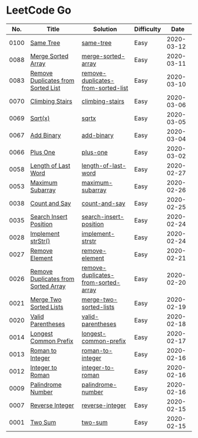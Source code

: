 # LeetCode Go

No. | Title | Solution | Difficulty | Date
--- | --- | --- | --- | ---
0100 | [Same Tree](https://leetcode.com/problems/same-tree/) | [same-tree](https://github.com/memochou1993/leetcode-go/tree/master/0100.same-tree) | Easy | 2020-03-12
0088 | [Merge Sorted Array](https://leetcode.com/problems/merge-sorted-array/) | [merge-sorted-array](https://github.com/memochou1993/leetcode-go/tree/master/0088.merge-sorted-array) | Easy | 2020-03-11
0083 | [Remove Duplicates from Sorted List](https://leetcode.com/problems/remove-duplicates-from-sorted-list/) | [remove-duplicates-from-sorted-list](https://github.com/memochou1993/leetcode-go/tree/master/0083.remove-duplicates-from-sorted-list) | Easy | 2020-03-10
0070 | [Climbing Stairs](https://leetcode.com/problems/climbing-stairs/) | [climbing-stairs](https://github.com/memochou1993/leetcode-go/tree/master/0070.climbing-stairs) | Easy | 2020-03-06
0069 | [Sqrt(x)](https://leetcode.com/problems/sqrtx/) | [sqrtx](https://github.com/memochou1993/leetcode-go/tree/master/0069.sqrtx) | Easy | 2020-03-05
0067 | [Add Binary](https://leetcode.com/problems/add-binary/) | [add-binary](https://github.com/memochou1993/leetcode-go/tree/master/0067.add-binary) | Easy | 2020-03-04
0066 | [Plus One](https://leetcode.com/problems/plus-one/) | [plus-one](https://github.com/memochou1993/leetcode-go/tree/master/0066.plus-one) | Easy | 2020-03-02
0058 | [Length of Last Word](https://leetcode.com/problems/length-of-last-word/) | [length-of-last-word](https://github.com/memochou1993/leetcode-go/tree/master/0058.length-of-last-word) | Easy | 2020-02-27
0053 | [Maximum Subarray](https://leetcode.com/problems/maximum-subarray/) | [maximum-subarray](https://github.com/memochou1993/leetcode-go/tree/master/0053.maximum-subarray) | Easy | 2020-02-26
0038 | [Count and Say](https://leetcode.com/problems/count-and-say/) | [count-and-say](https://github.com/memochou1993/leetcode-go/tree/master/0038.count-and-say) | Easy | 2020-02-25
0035 | [Search Insert Position](https://leetcode.com/problems/search-insert-position/) | [search-insert-position](https://github.com/memochou1993/leetcode-go/tree/master/0035.search-insert-position) | Easy | 2020-02-24
0028 | [Implement strStr()](https://leetcode.com/problems/implement-strstr/) | [implement-strstr](https://github.com/memochou1993/leetcode-go/tree/master/0028.implement-strstr) | Easy | 2020-02-24
0027 | [Remove Element](https://leetcode.com/problems/remove-element/) | [remove-element](https://github.com/memochou1993/leetcode-go/tree/master/0027.remove-element) | Easy | 2020-02-21
0026 | [Remove Duplicates from Sorted Array](https://leetcode.com/problems/remove-duplicates-from-sorted-array/) | [remove-duplicates-from-sorted-array](https://github.com/memochou1993/leetcode-go/tree/master/0026.remove-duplicates-from-sorted-array) | Easy | 2020-02-20
0021 | [Merge Two Sorted Lists](https://leetcode.com/problems/merge-two-sorted-lists/) | [merge-two-sorted-lists](https://github.com/memochou1993/leetcode-go/tree/master/0021.merge-two-sorted-lists) | Easy | 2020-02-19
0020 | [Valid Parentheses](https://leetcode.com/problems/valid-parentheses/) | [valid-parentheses](https://github.com/memochou1993/leetcode-go/tree/master/0020.valid-parentheses) | Easy | 2020-02-18
0014 | [Longest Common Prefix](https://leetcode.com/problems/longest-common-prefix/) | [longest-common-prefix](https://github.com/memochou1993/leetcode-go/tree/master/0014.longest-common-prefix) | Easy | 2020-02-17
0013 | [Roman to Integer](https://leetcode.com/problems/roman-to-integer/) | [roman-to-integer](https://github.com/memochou1993/leetcode-go/tree/master/0013.roman-to-integer) | Easy | 2020-02-16
0012 | [Integer to Roman](https://leetcode.com/problems/integer-to-roman/) | [integer-to-roman](https://github.com/memochou1993/leetcode-go/tree/master/0012.integer-to-roman) | Easy | 2020-02-16
0009 | [Palindrome Number](https://leetcode.com/problems/palindrome-number/) | [palindrome-number](https://github.com/memochou1993/leetcode-go/tree/master/0009.palindrome-number) | Easy | 2020-02-16
0007 | [Reverse Integer](https://leetcode.com/problems/reverse-integer/) | [reverse-integer](https://github.com/memochou1993/leetcode-go/tree/master/0007.reverse-integer) | Easy | 2020-02-15
0001 | [Two Sum](https://leetcode.com/problems/two-sum/) | [two-sum](https://github.com/memochou1993/leetcode-go/tree/master/0001.two-sum) | Easy | 2020-02-15

